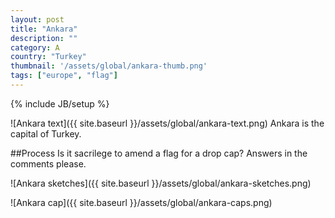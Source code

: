 ```yaml
---
layout: post
title: "Ankara"
description: ""
category: A
country: "Turkey"
thumbnail: '/assets/global/ankara-thumb.png'
tags: ["europe", "flag"]
---
```

{% include JB/setup %}

![Ankara text]({{ site.baseurl }}/assets/global/ankara-text.png)
Ankara is the capital of Turkey.

##Process
Is it sacrilege to amend a flag for a drop cap? Answers in the comments please.

![Ankara sketches]({{ site.baseurl }}/assets/global/ankara-sketches.png)

![Ankara cap]({{ site.baseurl }}/assets/global/ankara-caps.png)
